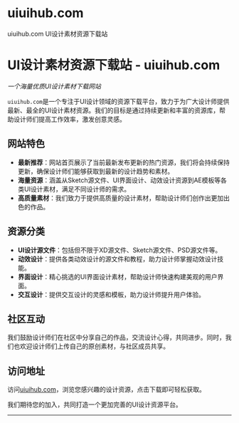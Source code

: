# uiuihub.com
uiuihub.com UI设计素材资源下载站

# UI设计素材资源下载站 - uiuihub.com

 *一个海量优质UI设计素材下载网站*

`uiuihub.com`是一个专注于UI设计领域的资源下载平台，致力于为广大设计师提供最新、最全的UI设计素材资源。我们的目标是通过持续更新和丰富的资源库，帮助设计师们提高工作效率，激发创意灵感。

## 网站特色

- **最新推荐**：网站首页展示了当前最新发布更新的热门资源，我们将会持续保持更新，确保设计师们能够获取到最新的设计趋势和素材。
- **海量资源**：涵盖从Sketch源文件、UI界面设计、动效设计资源到AE模板等各类UI设计素材，满足不同设计师的需求。
- **高质量素材**：我们致力于提供高质量的设计素材，帮助设计师们创作出更加出色的作品。

## 资源分类

- **UI设计源文件**：包括但不限于XD源文件、Sketch源文件、PSD源文件等。
- **动效设计**：提供各类动效设计的源文件和教程，助力设计师掌握动效设计技能。
- **界面设计**：精心挑选的UI界面设计素材，帮助设计师快速构建美观的用户界面。
- **交互设计**：提供交互设计的灵感和模板，助力设计师提升用户体验。

## 社区互动

我们鼓励设计师们在社区中分享自己的作品，交流设计心得，共同进步。同时，我们也欢迎设计师们上传自己的原创素材，与社区成员共享。

## 访问地址

访问[uiuihub.com](https://uiuihub.com)，浏览您感兴趣的设计资源，点击下载即可轻松获取。


我们期待您的加入，共同打造一个更加完善的UI设计资源平台。

---


